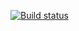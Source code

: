 [![Build status](https://ci.appveyor.com/api/projects/status/ep4qewqjuh79yxjq?svg=true)](https://ci.appveyor.com/project/Maxim-GT/ciapiintegration)
